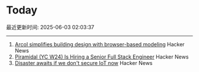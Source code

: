 # Today

最近更新时间: 2025-06-03 02:03:37

--- 
1. [Arcol simplifies building design with browser-based modeling](https://www.arcol.io/) Hacker News
2. [Piramidal (YC W24) Is Hiring a Senior Full Stack Engineer](https://www.ycombinator.com/companies/piramidal/jobs/1a1PgE9-senior-full-stack-engineer) Hacker News
3. [Disaster awaits if we don't secure IoT now](https://spectrum.ieee.org/iot-security-root-of-trust) Hacker News
